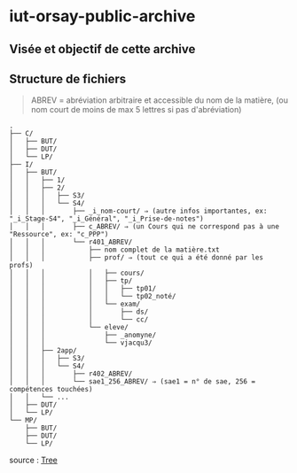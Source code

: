 # iut-orsay-public-archive

## Visée et objectif de cette archive

## Structure de fichiers

> ABREV = abréviation arbitraire et accessible du nom de la matière, (ou nom court de moins de max 5 lettres si pas d'abréviation)

```textile
.
├── C/
│   ├── BUT/
│   ├── DUT/
│   └── LP/
├── I/
│   ├── BUT/
│   │   ├── 1/
│   │   ├── 2/
│   │   │   ├── S3/
│   │   │   └── S4/
│   │   │       ├── _i_nom-court/ ⇒ (autre infos importantes, ex: "_i_Stage-S4", "_i_Général", "_i_Prise-de-notes")
│   │   │       ├── c_ABREV/ ⇒ (un Cours qui ne correspond pas à une "Ressource", ex: "c_PPP")
│   │   │       └── r401_ABREV/
│   │   │           ├── nom complet de la matière.txt
│   │   │           ├── prof/ ⇒ (tout ce qui a été donné par les profs)
│   │   │           │   ├── cours/
│   │   │           │   ├── tp/
│   │   │           │   │   ├── tp01/
│   │   │           │   │   └── tp02_noté/
│   │   │           │   └── exam/
│   │   │           │       ├── ds/
│   │   │           │       └── cc/
│   │   │           └── eleve/
│   │   │               ├── _anomyne/
│   │   │               └── vjacqu3/
│   │   ├── 2app/
│   │   │   ├── S3/
│   │   │   └── S4/
│   │   │       ├── r402_ABREV/
│   │   │       └── sae1_256_ABREV/ ⇒ (sae1 = n° de sae, 256 = compétences touchées)
│   │   └── ...
│   ├── DUT/
│   └── LP/
└── MP/
    ├── BUT/
    ├── DUT/
    └── LP/
```

source : [Tree](https://tree.nathanfriend.com/?s=(%27options!(%27fancy!true~fullPath!false~trailingSlash!false~rootDot!true)~sXce!(%27sXce!%27CzKHIz*17*27YS37YS4Q_i_nom-cXt8autrNinfoWimportantesb_i_Stage-S4FJF_i_G%C3%A9n%C3%A9ralFJF_i_Prise-de-notesFZ9*cO8un%20CXWqui%20nNcorrespond%20paW%C3%A0%20unNFRessXceFbc_PPPFZ9*r401OQ*nom%20complet%20dNla%20mati%C3%A8re.txtH9Yprof8tout%20cNqui%20a%20%C3%A9tkdonnkpar%20leWprofsZ99cXsQYtpQ9tp01Q9tp02_not%C3%A9QYexamQ9dsQ9ccQ*eleveQY_anomyneQYvjacqu37*2app7YS37YS4Qr402OQsae1_256O8sae1wn%C2%B0%20dNsaeJ256wcomp%C3%A9tenceWtouch%C3%A9esZY...H*KHMPzK%27)~version!%271%27)*%20%207%2FH*8%2F%20%E2%87%92%20%7B9Y*F%5C%27H%5CnJ%2C%20KDUT7LP%2FNe%20O_ABREVQ79Ws%20XourY**Z%7DHbJex%3A%20Fk%C3%A9%20w%20%3D%20z7BUT7%01zwkbZYXWQONKJHF987*)
